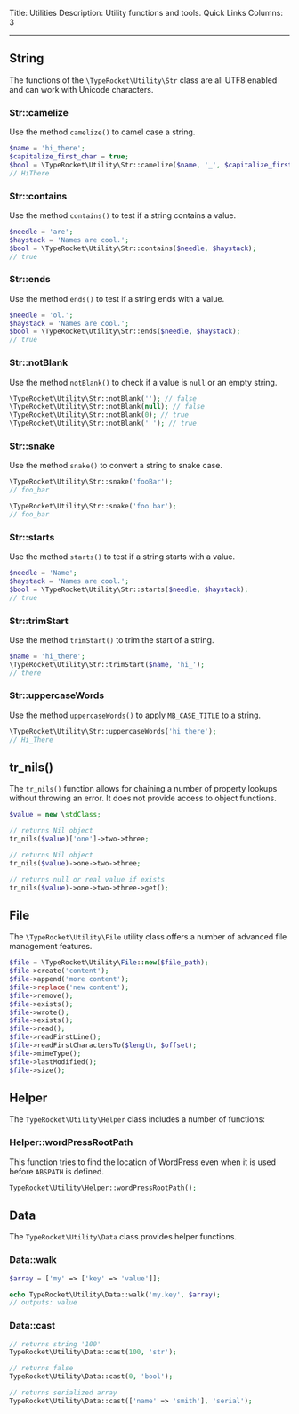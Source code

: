 Title: Utilities
Description: Utility functions and tools.
Quick Links Columns: 3

---

## String

The functions of the `\TypeRocket\Utility\Str` class are all UTF8 enabled and can work with Unicode characters.

### Str::camelize

Use the method `camelize()` to camel case a string.

```php
$name = 'hi_there';
$capitalize_first_char = true;
$bool = \TypeRocket\Utility\Str::camelize($name, '_', $capitalize_first_char);
// HiThere
```

### Str::contains

Use the method `contains()` to test if a string contains a value.

```php
$needle = 'are';
$haystack = 'Names are cool.';
$bool = \TypeRocket\Utility\Str::contains($needle, $haystack);
// true
```

### Str::ends

Use the method `ends()` to test if a string ends with a value.

```php
$needle = 'ol.';
$haystack = 'Names are cool.';
$bool = \TypeRocket\Utility\Str::ends($needle, $haystack);
// true
```

### Str::notBlank

Use the method `notBlank()` to check if a value is `null` or an empty string.

```php
\TypeRocket\Utility\Str::notBlank(''); // false
\TypeRocket\Utility\Str::notBlank(null); // false
\TypeRocket\Utility\Str::notBlank(0); // true
\TypeRocket\Utility\Str::notBlank(' '); // true
```

### Str::snake

Use the method `snake()` to convert a string to snake case.

```php
\TypeRocket\Utility\Str::snake('fooBar');
// foo_bar

\TypeRocket\Utility\Str::snake('foo bar');
// foo_bar
```

### Str::starts

Use the method `starts()` to test if a string starts with a value.

```php
$needle = 'Name';
$haystack = 'Names are cool.';
$bool = \TypeRocket\Utility\Str::starts($needle, $haystack);
// true
```

### Str::trimStart

Use the method `trimStart()` to trim the start of a string.

```php
$name = 'hi_there';
\TypeRocket\Utility\Str::trimStart($name, 'hi_');
// there
```

### Str::uppercaseWords

Use the method `uppercaseWords()` to apply `MB_CASE_TITLE` to a string.

```php
\TypeRocket\Utility\Str::uppercaseWords('hi_there');
// Hi_There
```

## tr_nils()

The `tr_nils()` function allows for chaining a number of property lookups without throwing an error. It does not provide access to object functions.

```php
$value = new \stdClass;

// returns Nil object
tr_nils($value)['one']->two->three; 

// returns Nil object
tr_nils($value)->one->two->three; 

// returns null or real value if exists
tr_nils($value)->one->two->three->get();
```

## File

The `\TypeRocket\Utility\File` utility class offers a number of advanced file management features.

```php
$file = \TypeRocket\Utility\File::new($file_path);
$file->create('content');
$file->append('more content');
$file->replace('new content');
$file->remove();
$file->exists();
$file->wrote();
$file->exists();
$file->read();
$file->readFirstLine();
$file->readFirstCharactersTo($length, $offset);
$file->mimeType();
$file->lastModified();
$file->size();
```

## Helper

The `TypeRocket\Utility\Helper` class includes a number of functions:

### Helper::wordPressRootPath

This function tries to find the location of WordPress even when it is used before `ABSPATH` is defined.

```php
TypeRocket\Utility\Helper::wordPressRootPath();
```

## Data

The `TypeRocket\Utility\Data` class provides helper functions.

### Data::walk

```php
$array = ['my' => ['key' => 'value']];

echo TypeRocket\Utility\Data::walk('my.key', $array);
// outputs: value
```

### Data::cast

```php
// returns string '100'
TypeRocket\Utility\Data::cast(100, 'str');

// returns false
TypeRocket\Utility\Data::cast(0, 'bool');

// returns serialized array
TypeRocket\Utility\Data::cast(['name' => 'smith'], 'serial');
```